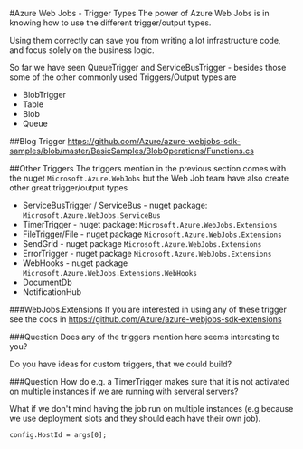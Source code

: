 #Azure Web Jobs - Trigger Types
The power of Azure Web Jobs is in knowing how to use the different trigger/output types.  

Using them correctly can save you from writing a lot infrastructure code, and focus solely on the business logic.

So far we have seen QueueTrigger and ServiceBusTrigger - besides those some of the other commonly used Triggers/Output types are 

* BlobTrigger
* Table
* Blob
* Queue


##Blog Trigger
https://github.com/Azure/azure-webjobs-sdk-samples/blob/master/BasicSamples/BlobOperations/Functions.cs


##Other Triggers
The triggers mention in the previous section comes with the nuget `Microsoft.Azure.WebJobs` but the Web Job team have also create other great trigger/output types

* ServiceBusTrigger / ServiceBus - nuget package: `Microsoft.Azure.WebJobs.ServiceBus`
* TimerTrigger - nuget package: `Microsoft.Azure.WebJobs.Extensions`
* FileTrigger/File - nuget package `Microsoft.Azure.WebJobs.Extensions`
* SendGrid - nuget package `Microsoft.Azure.WebJobs.Extensions`
* ErrorTrigger - nuget package `Microsoft.Azure.WebJobs.Extensions`
* WebHooks - nuget package `Microsoft.Azure.WebJobs.Extensions.WebHooks`
* DocumentDb 
* NotificationHub


###WebJobs.Extensions
If you are interested in using any of these trigger see the docs in https://github.com/Azure/azure-webjobs-sdk-extensions 

###Question
Does any of the triggers mention here seems interesting to you? 

Do you have ideas for custom triggers, that we could build? 



###Question
How do e.g. a TimerTrigger makes sure that it is not activated on multiple instances if we are running with serveral servers? 


What if we don't mind having the job run on multiple instances (e.g because we use deployment slots and they should each have their own job). 
```
config.HostId = args[0];
```